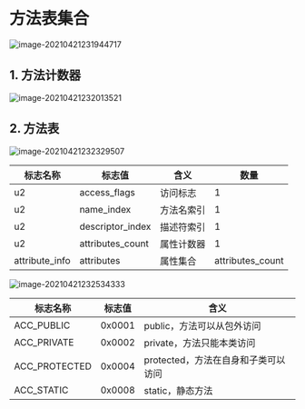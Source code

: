 # 方法表集合

![image-20210421231944717](https://gitee.com/vectorx/ImageCloud/raw/master/img/20210421231945.png)

## 1. 方法计数器

![image-20210421232013521](https://gitee.com/vectorx/ImageCloud/raw/master/img/20210421232013.png)

## 2. 方法表

![image-20210421232329507](https://gitee.com/vectorx/ImageCloud/raw/master/img/20210421232329.png)

| 标志名称       | 标志值           | 含义       | 数量             |
| -------------- | ---------------- | ---------- | ---------------- |
| u2             | access_flags     | 访问标志   | 1                |
| u2             | name_index       | 方法名索引 | 1                |
| u2             | descriptor_index | 描述符索引 | 1                |
| u2             | attributes_count | 属性计数器 | 1                |
| attribute_info | attributes       | 属性集合   | attributes_count |

![image-20210421232534333](https://gitee.com/vectorx/ImageCloud/raw/master/img/20210421232534.png)


| 标志名称      | 标志值 | 含义                                |
| ------------- | ------ | ----------------------------------- |
| ACC_PUBLIC    | 0x0001 | public，方法可以从包外访问          |
| ACC_PRIVATE   | 0x0002 | private，方法只能本类访问           |
| ACC_PROTECTED | 0x0004 | protected，方法在自身和子类可以访问 |
| ACC_STATIC    | 0x0008 | static，静态方法                    |